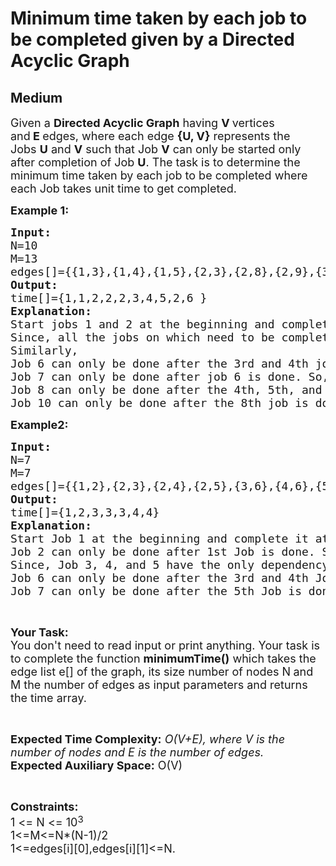 # Minimum time taken by each job to be completed given by a Directed Acyclic Graph
## Medium
<div class="problems_problem_content__Xm_eO"><p><span style="font-size: 18px;">Given a&nbsp;<strong>Directed Acyclic Graph</strong>&nbsp;having&nbsp;<strong>V&nbsp;</strong>vertices and<strong>&nbsp;E&nbsp;</strong>edges, where each edge&nbsp;<strong>{U, V}</strong>&nbsp;represents the Jobs&nbsp;<strong>U</strong>&nbsp;and&nbsp;<strong>V</strong>&nbsp;such that Job&nbsp;<strong>V</strong>&nbsp;can only be started only after completion of Job&nbsp;<strong>U</strong>. The task is to determine the minimum time taken by each job to be completed where each Job takes unit time to get completed.</span></p>
<p><strong><span style="font-size: 18px;">Example 1:</span></strong></p>
<pre style="position: relative;"><span style="font-size: 18px;"><strong>Input:</strong>
N=10
M=13
edges[]={{1,3},{1,4},{1,5},{2,3},{2,8},{2,9},{3,6},{4,6},{4,8},{5,8},{6,7},{7,8},{8,10}}
<strong>Output:</strong>
time[]={1,1,2,2,2,3,4,5,2,6 }
<strong>Explanation:</strong>
Start jobs 1 and 2 at the beginning and complete them at 1 unit of time. 
Since, all the jobs on which need to be completed before the jobs 3, 4, 5, and 9 are completed. So, we can start these jobs at 1st unit of time and complete these at 2nd unit of time after the completion of the dependent Job.
Similarly, 
Job 6 can only be done after the 3rd and 4th jobs are done. So, start it at the 2nd unit of time and complete it at the 3rd unit of time.
Job 7 can only be done after job 6 is done. So, you can start it at the 3rd unit of time and complete it at the 4th unit of time.
Job 8 can only be done after the 4th, 5th, and 7th jobs are done. So, start it at the 4th unit of time and complete it at the 5th unit of time.
Job 10 can only be done after the 8th job is done. So, start it at the 5th unit of time and complete it at the 6th unit of time.</span><div class="open_grepper_editor" title="Edit &amp; Save To Grepper"></div></pre>
<p><strong><span style="font-size: 18px;">Example2:</span></strong></p>
<pre style="position: relative;"><span style="font-size: 18px;"><strong>Input:</strong>
N=7
M=7
edges[]={{1,2},{2,3},{2,4},{2,5},{3,6},{4,6},{5,7}}
<strong>Output:</strong>
time[]={1,2,3,3,3,4,4}
<strong>Explanation:</strong>
Start Job 1 at the beginning and complete it at 1st unit of time.
Job 2 can only be done after 1st Job is done. So, start it at 1st unit of time and complete it at 2nd unit of time.
Since, Job 3, 4, and 5 have the only dependency on the 2nd Job. So, start these jobs at the 2nd unit of time and complete these at the 3rd unit of time.
Job 6 can only be done after the 3rd and 4th Job is done. So, start it at the 3rd unit of time and complete it at the 4th unit of time.
Job 7 can only be done after the 5th Job is done. So, start it at the 3rd hour and complete it at the 4th unit of time.</span><div class="open_grepper_editor" title="Edit &amp; Save To Grepper"></div></pre>
<p>&nbsp;</p>
<p><span style="font-size: 18px;"><strong>Your Task:</strong><br>You don't need to read input or print anything. Your task is to complete the function <strong>minimumTime()</strong>&nbsp;which takes the edge list e[] of the graph, its size number of nodes N<strong>&nbsp;</strong>and M the number of edges as input parameters and returns the time array.</span></p>
<p>&nbsp;</p>
<p><span style="font-size: 18px;"><strong>Expected Time Complexity:</strong>&nbsp;<em>O(V+E), where V is the number of nodes and E is the number of edges.&nbsp;</em><br><strong>Expected Auxiliary Space:</strong>&nbsp;O(V)</span></p>
<p>&nbsp;</p>
<p><span style="font-size: 18px;"><strong>Constraints:</strong><br>1 &lt;= N &lt;= 10</span><sup><span style="font-size: 15px;">3</span></sup><br><span style="font-size: 18px;">1&lt;=M&lt;=N*(N-1)/2</span><br><span style="font-size: 18px;">1&lt;=edges[i][0],edges[i][1]&lt;=N.</span></p></div>